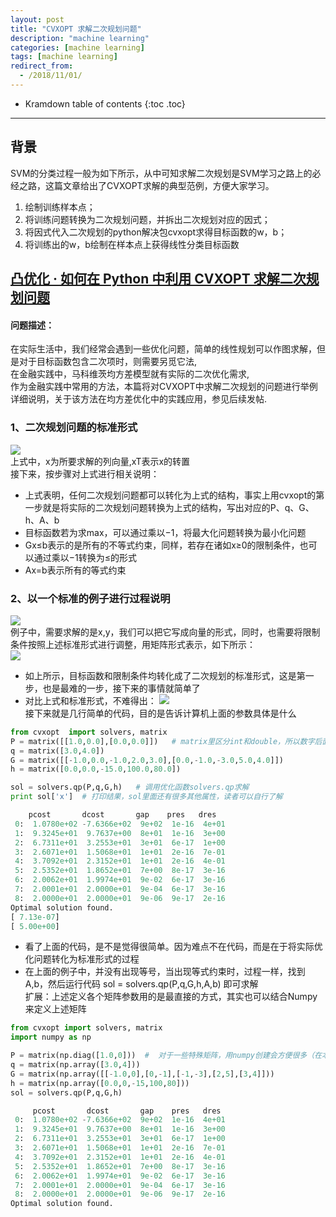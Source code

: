 ```yaml
---
layout: post
title: "CVXOPT 求解二次规划问题"
description: "machine learning"
categories: [machine learning]
tags: [machine learning]
redirect_from: 
  - /2018/11/01/
---  
```

* Kramdown table of contents
{:toc .toc}
---

##  背景
SVM的分类过程一般为如下所示，从中可知求解二次规划是SVM学习之路上的必经之路，这篇文章给出了CVXOPT求解的典型范例，方便大家学习。   
1. 绘制训练样本点；   
2. 将训练问题转换为二次规划问题，并拆出二次规划对应的因式；   
3. 将因式代入二次规划的python解决包cvxopt求得目标函数的w，b；
4. 将训练出的w，b绘制在样本点上获得线性分类目标函数


##  [凸优化 · 如何在 Python 中利用 CVXOPT 求解二次规划问题](https://uqer.io/v3/community/share/55c9a55df9f06c91f818c675)   
#### 问题描述：   
在实际生活中，我们经常会遇到一些优化问题，简单的线性规划可以作图求解，但是对于目标函数包含二次项时，则需要另觅它法,    
在金融实践中，马科维茨均方差模型就有实际的二次优化需求,    
作为金融实践中常用的方法，本篇将对CVXOPT中求解二次规划的问题进行举例详细说明，关于该方法在均方差优化中的实践应用，参见后续发帖.    

### 1、二次规划问题的标准形式    
![](http://images.sailblade.com/%E5%85%AC%E5%BC%8F.jpg)       
上式中，x为所要求解的列向量,xT表示x的转置    
接下来，按步骤对上式进行相关说明：    
*  上式表明，任何二次规划问题都可以转化为上式的结构，事实上用cvxopt的第一步就是将实际的二次规划问题转换为上式的结构，写出对应的P、q、G、h、A、b    
*  目标函数若为求max，可以通过乘以−1，将最大化问题转换为最小化问题    
*  Gx≤b表示的是所有的不等式约束，同样，若存在诸如x≥0的限制条件，也可以通过乘以−1转换为≤的形式    
*  Ax=b表示所有的等式约束    

### 2、以一个标准的例子进行过程说明
![](http://images.sailblade.com/%E5%85%AC%E5%BC%8F2.jpg)    
例子中，需要求解的是x,y，我们可以把它写成向量的形式，同时，也需要将限制条件按照上述标准形式进行调整，用矩阵形式表示，如下所示：    
![](http://images.sailblade.com/%E5%85%AC%E5%BC%8F3.jpg)    
*   如上所示，目标函数和限制条件均转化成了二次规划的标准形式，这是第一步，也是最难的一步，接下来的事情就简单了
*   对比上式和标准形式，不难得出：
![](http://images.sailblade.com/%E5%85%AC%E5%BC%8F4.jpg)    
接下来就是几行简单的代码，目的是告诉计算机上面的参数具体是什么


```python       
from cvxopt  import solvers, matrix 
P = matrix([[1.0,0.0],[0.0,0.0]])   # matrix里区分int和double，所以数字后面都需要加小数点
q = matrix([3.0,4.0])
G = matrix([[-1.0,0.0,-1.0,2.0,3.0],[0.0,-1.0,-3.0,5.0,4.0]])
h = matrix([0.0,0.0,-15.0,100.0,80.0])

sol = solvers.qp(P,q,G,h)   # 调用优化函数solvers.qp求解
print sol['x']  # 打印结果，sol里面还有很多其他属性，读者可以自行了解

    pcost       dcost       gap    pres   dres
 0:  1.0780e+02 -7.6366e+02  9e+02  1e-16  4e+01
 1:  9.3245e+01  9.7637e+00  8e+01  1e-16  3e+00
 2:  6.7311e+01  3.2553e+01  3e+01  6e-17  1e+00
 3:  2.6071e+01  1.5068e+01  1e+01  2e-16  7e-01
 4:  3.7092e+01  2.3152e+01  1e+01  2e-16  4e-01
 5:  2.5352e+01  1.8652e+01  7e+00  8e-17  3e-16
 6:  2.0062e+01  1.9974e+01  9e-02  6e-17  3e-16
 7:  2.0001e+01  2.0000e+01  9e-04  6e-17  3e-16
 8:  2.0000e+01  2.0000e+01  9e-06  9e-17  2e-16
Optimal solution found.
[ 7.13e-07]
[ 5.00e+00]
```    

* 看了上面的代码，是不是觉得很简单。因为难点不在代码，而是在于将实际优化问题转化为标准形式的过程   
* 在上面的例子中，并没有出现等号，当出现等式约束时，过程一样，找到A,b，然后运行代码 sol = solvers.qp(P,q,G,h,A,b) 即可求解   
扩展：上述定义各个矩阵参数用的是最直接的方式，其实也可以结合Numpy来定义上述矩阵   

```python      
from cvxopt import solvers, matrix
import numpy as np

P = matrix(np.diag([1.0,0]))  #  对于一些特殊矩阵，用numpy创建会方便很多（在本例中可能感受不大）
q = matrix(np.array([3.0,4]))
G = matrix(np.array([[-1.0,0],[0,-1],[-1,-3],[2,5],[3,4]]))
h = matrix(np.array([0.0,0,-15,100,80]))
sol = solvers.qp(P,q,G,h)

     pcost       dcost       gap    pres   dres
 0:  1.0780e+02 -7.6366e+02  9e+02  1e-16  4e+01
 1:  9.3245e+01  9.7637e+00  8e+01  1e-16  3e+00
 2:  6.7311e+01  3.2553e+01  3e+01  6e-17  1e+00
 3:  2.6071e+01  1.5068e+01  1e+01  2e-16  7e-01
 4:  3.7092e+01  2.3152e+01  1e+01  2e-16  4e-01
 5:  2.5352e+01  1.8652e+01  7e+00  8e-17  3e-16
 6:  2.0062e+01  1.9974e+01  9e-02  6e-17  3e-16
 7:  2.0001e+01  2.0000e+01  9e-04  6e-17  3e-16
 8:  2.0000e+01  2.0000e+01  9e-06  9e-17  2e-16
Optimal solution found.
```   













